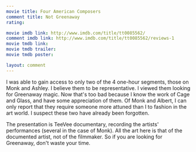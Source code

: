 ```yaml
---
movie title: Four American Composers
comment title: Not Greenaway
rating: 

movie imdb link: http://www.imdb.com/title/tt0085562/
comment imdb link: http://www.imdb.com/title/tt0085562/reviews-1
movie tmdb link: 
movie tmdb trailer: 
movie tmdb poster: 

layout: comment
---
```


I was able to gain access to only two of the 4 one-hour segments, those on Monk and Ashley. I believe them to be representative. I viewed them looking for Greenaway magic. Now that's too bad because I know the work of Cage and Glass, and have some appreciation of them. Of Monk and Albert, I can only report that they require someone more attuned than I to fashion in the art world. I suspect these two have already been forgotten.

The presentation is TeeVee documentary, recording the artists' performances (several in the case of Monk). All the art here is that of the documented artist, not of the filmmaker. So if you are looking for Greenaway, don't waste your time.